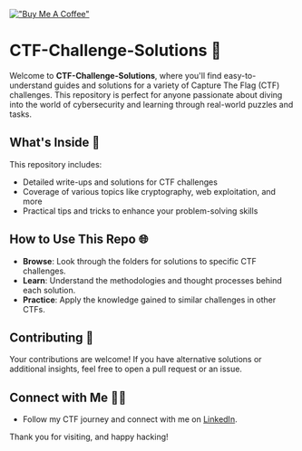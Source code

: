[!["Buy Me A Coffee"](https://www.buymeacoffee.com/assets/img/custom_images/orange_img.png)](https://www.buymeacoffee.com/bu19akov)

# CTF-Challenge-Solutions 🚩

Welcome to **CTF-Challenge-Solutions**, where you'll find easy-to-understand guides and solutions for a variety of Capture The Flag (CTF) challenges. This repository is perfect for anyone passionate about diving into the world of cybersecurity and learning through real-world puzzles and tasks.

## What's Inside 🧩

This repository includes:
- Detailed write-ups and solutions for CTF challenges
- Coverage of various topics like cryptography, web exploitation, and more
- Practical tips and tricks to enhance your problem-solving skills

## How to Use This Repo 🌐

- **Browse**: Look through the folders for solutions to specific CTF challenges.
- **Learn**: Understand the methodologies and thought processes behind each solution.
- **Practice**: Apply the knowledge gained to similar challenges in other CTFs.

## Contributing 🤝

Your contributions are welcome! If you have alternative solutions or additional insights, feel free to open a pull request or an issue.

## Connect with Me 👨‍💻

- Follow my CTF journey and connect with me on [LinkedIn](https://www.linkedin.com/in/vbulgakov/).

Thank you for visiting, and happy hacking!
